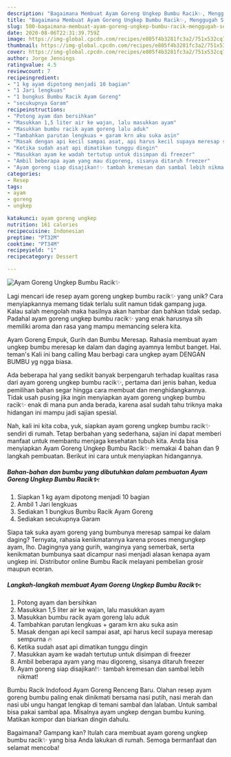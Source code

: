```yaml
---
description: "Bagaimana Membuat Ayam Goreng Ungkep Bumbu Racik✨, Menggugah Selera"
title: "Bagaimana Membuat Ayam Goreng Ungkep Bumbu Racik✨, Menggugah Selera"
slug: 580-bagaimana-membuat-ayam-goreng-ungkep-bumbu-racik-menggugah-selera
date: 2020-08-06T22:31:39.759Z
image: https://img-global.cpcdn.com/recipes/e805f4b3281fc3a2/751x532cq70/ayam-goreng-ungkep-bumbu-racik✨-foto-resep-utama.jpg
thumbnail: https://img-global.cpcdn.com/recipes/e805f4b3281fc3a2/751x532cq70/ayam-goreng-ungkep-bumbu-racik✨-foto-resep-utama.jpg
cover: https://img-global.cpcdn.com/recipes/e805f4b3281fc3a2/751x532cq70/ayam-goreng-ungkep-bumbu-racik✨-foto-resep-utama.jpg
author: Jorge Jennings
ratingvalue: 4.5
reviewcount: 7
recipeingredient:
- "1 kg ayam dipotong menjadi 10 bagian"
- "1 Jari lengkuas"
- "1 bungkus Bumbu Racik Ayam Goreng"
- "secukupnya Garam"
recipeinstructions:
- "Potong ayam dan bersihkan"
- "Masukkan 1,5 liter air ke wajan, lalu masukkan ayam"
- "Masukkan bumbu racik ayam goreng lalu aduk"
- "Tambahkan parutan lengkuas + garam krn aku suka asin"
- "Masak dengan api kecil sampai asat, api harus kecil supaya meresap sempurna 🔥"
- "Ketika sudah asat api dimatikan tunggu dingin"
- "Masukkan ayam ke wadah tertutup untuk disimpan di freezer"
- "Ambil beberapa ayam yang mau digoreng, sisanya ditaruh freezer"
- "Ayam goreng siap disajikan!✨ tambah kremesan dan sambal lebih nikmat!"
categories:
- Resep
tags:
- ayam
- goreng
- ungkep

katakunci: ayam goreng ungkep 
nutrition: 161 calories
recipecuisine: Indonesian
preptime: "PT32M"
cooktime: "PT34M"
recipeyield: "1"
recipecategory: Dessert

---
```



![Ayam Goreng Ungkep Bumbu Racik✨](https://img-global.cpcdn.com/recipes/e805f4b3281fc3a2/751x532cq70/ayam-goreng-ungkep-bumbu-racik✨-foto-resep-utama.jpg)

Lagi mencari ide resep ayam goreng ungkep bumbu racik✨ yang unik? Cara menyiapkannya memang tidak terlalu sulit namun tidak gampang juga. Kalau salah mengolah maka hasilnya akan hambar dan bahkan tidak sedap. Padahal ayam goreng ungkep bumbu racik✨ yang enak harusnya sih memiliki aroma dan rasa yang mampu memancing selera kita.

Ayam Goreng Empuk, Gurih dan Bumbu Meresap. Rahasia membuat ayam ungkep bumbu meresap ke dalam dan daging ayamnya lembut banget. Hai. teman&#39;s Kali ini bang calling Mau berbagi cara ungkep ayam DENGAN BUMBU yg ngga biasa.

Ada beberapa hal yang sedikit banyak berpengaruh terhadap kualitas rasa dari ayam goreng ungkep bumbu racik✨, pertama dari jenis bahan, kedua pemilihan bahan segar hingga cara membuat dan menghidangkannya. Tidak usah pusing jika ingin menyiapkan ayam goreng ungkep bumbu racik✨ enak di mana pun anda berada, karena asal sudah tahu triknya maka hidangan ini mampu jadi sajian spesial.


Nah, kali ini kita coba, yuk, siapkan ayam goreng ungkep bumbu racik✨ sendiri di rumah. Tetap berbahan yang sederhana, sajian ini dapat memberi manfaat untuk membantu menjaga kesehatan tubuh kita. Anda bisa menyiapkan Ayam Goreng Ungkep Bumbu Racik✨ memakai 4 bahan dan 9 langkah pembuatan. Berikut ini cara untuk menyiapkan hidangannya.

<!--inarticleads1-->

##### Bahan-bahan dan bumbu yang dibutuhkan dalam pembuatan Ayam Goreng Ungkep Bumbu Racik✨:

1. Siapkan 1 kg ayam dipotong menjadi 10 bagian
1. Ambil 1 Jari lengkuas
1. Sediakan 1 bungkus Bumbu Racik Ayam Goreng
1. Sediakan secukupnya Garam


Siapa tak suka ayam goreng yang bumbunya meresap sampai ke dalam daging? Ternyata, rahasia kenikmatannya karena proses mengungkep ayam, lho. Dagingnya yang gurih, wanginya yang semerbak, serta kenikmatan bumbunya saat dicampur nasi menjadi alasan kenapa ayam ungkep ini. Distributor online Bumbu Racik melayani pembelian grosir maupun eceran. 

<!--inarticleads2-->

##### Langkah-langkah membuat Ayam Goreng Ungkep Bumbu Racik✨:

1. Potong ayam dan bersihkan
1. Masukkan 1,5 liter air ke wajan, lalu masukkan ayam
1. Masukkan bumbu racik ayam goreng lalu aduk
1. Tambahkan parutan lengkuas + garam krn aku suka asin
1. Masak dengan api kecil sampai asat, api harus kecil supaya meresap sempurna 🔥
1. Ketika sudah asat api dimatikan tunggu dingin
1. Masukkan ayam ke wadah tertutup untuk disimpan di freezer
1. Ambil beberapa ayam yang mau digoreng, sisanya ditaruh freezer
1. Ayam goreng siap disajikan!✨ tambah kremesan dan sambal lebih nikmat!


Bumbu Racik Indofood Ayam Goreng Renceng Baru. Olahan resep ayam goreng bumbu paling enak dinikmati bersama nasi putih, nasi merah dan nasi ubi ungu hangat lengkap di temani sambal dan lalaban. Untuk sambal bisa pakai sambal apa. Misalnya ayam ungkep dengan bumbu kuning. Matikan kompor dan biarkan dingin dahulu. 

Bagaimana? Gampang kan? Itulah cara membuat ayam goreng ungkep bumbu racik✨ yang bisa Anda lakukan di rumah. Semoga bermanfaat dan selamat mencoba!
